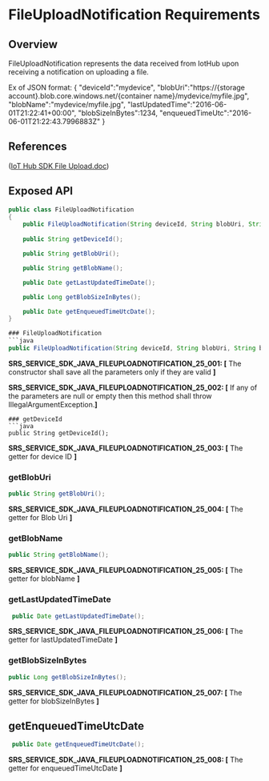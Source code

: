 # FileUploadNotification Requirements

## Overview

FileUploadNotification represents the data received from IotHub upon receiving a notification on uploading a file.

Ex of JSON format:
            {
                "deviceId":"mydevice",
                "blobUri":"https://{storage account}.blob.core.windows.net/{container name}/mydevice/myfile.jpg",
                "blobName":"mydevice/myfile.jpg",
                "lastUpdatedTime":"2016-06-01T21:22:41+00:00",
                "blobSizeInBytes":1234,
                "enqueuedTimeUtc":"2016-06-01T21:22:43.7996883Z"
            }

## References

([IoT Hub SDK File Upload.doc](https://docs.microsoft.com/en-us/azure/iot-hub/iot-hub-devguide-file-upload))

## Exposed API

```java
public class FileUploadNotification
{
    public FileUploadNotification(String deviceId, String blobUri, String blobName, Date lastUpdatedTimeDate, Long blobSizeInBytes, Date enqueuedTimeUtcDate) throws IOException;
    
    public String getDeviceId();

    public String getBlobUri();

    public String getBlobName();

    public Date getLastUpdatedTimeDate();

    public Long getBlobSizeInBytes();

    public Date getEnqueuedTimeUtcDate();
}

### FileUploadNotification
```java
public FileUploadNotification(String deviceId, String blobUri, String blobName, Date lastUpdatedTimeDate, Long blobSizeInBytes, Date enqueuedTimeUtcDate) throws IOException;
```
**SRS_SERVICE_SDK_JAVA_FILEUPLOADNOTIFICATION_25_001: [** The constructor shall save all the parameters only if they are valid **]**

**SRS_SERVICE_SDK_JAVA_FILEUPLOADNOTIFICATION_25_002: [** If any of the parameters are null or empty then this method shall throw IllegalArgumentException.**]**

```
### getDeviceId
```java
public String getDeviceId();
```
**SRS_SERVICE_SDK_JAVA_FILEUPLOADNOTIFICATION_25_003: [** The getter for device ID **]**

### getBlobUri
```java
public String getBlobUri();
```
**SRS_SERVICE_SDK_JAVA_FILEUPLOADNOTIFICATION_25_004: [** The getter for Blob Uri **]**

### getBlobName
```java
public String getBlobName();
```
**SRS_SERVICE_SDK_JAVA_FILEUPLOADNOTIFICATION_25_005: [** The getter for blobName **]**

### getLastUpdatedTimeDate
```java
 public Date getLastUpdatedTimeDate();
```
**SRS_SERVICE_SDK_JAVA_FILEUPLOADNOTIFICATION_25_006: [** The getter for lastUpdatedTimeDate **]**

### getBlobSizeInBytes
```java
public Long getBlobSizeInBytes();
```
**SRS_SERVICE_SDK_JAVA_FILEUPLOADNOTIFICATION_25_007: [** The getter for blobSizeInBytes **]**

## getEnqueuedTimeUtcDate
```java
 public Date getEnqueuedTimeUtcDate();
```
**SRS_SERVICE_SDK_JAVA_FILEUPLOADNOTIFICATION_25_008: [** The getter for enqueuedTimeUtcDate **]**
